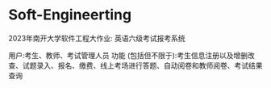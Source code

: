 # Soft-Engineerting
2023年南开大学软件工程大作业:  英语六级考试报考系统


用户:考生、教师、考试管理人员
功能 (包括但不限于):考生信息注册以及增删改查、试题录入、报名、缴费、线上考场进行答题、自动阅卷和教师阅卷、考试结果查询
